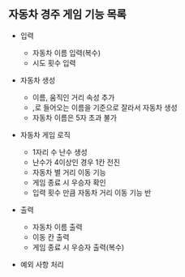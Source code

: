 ## 자동차 경주 게임 기능 목록

+ 입력
    + 자동차 이름 입력(복수)
    + 시도 횟수 입력


+ 자동차 생성
    + 이름, 움직인 거리 속성 추가
    + ,로 들어오는 이름을 기준으로 잘라서 자동차 생성
    + 자동차 이름은 5자 초과 불가


+ 자동차 게임 로직
    + 1자리 수 난수 생성
    + 난수가 4이상인 경우 1칸 전진
    + 자동차 별 거리 이동 기능
    + 게임 종료 시 우승자 확인
    + 입력 횟수 만큼 자동차 거리 이동 기능 반


+ 출력
    + 자동차 이름 출력
    + 이동 칸 출력
    + 게임 종료 시 우승자 출력(복수)


+ 예외 사항 처리
